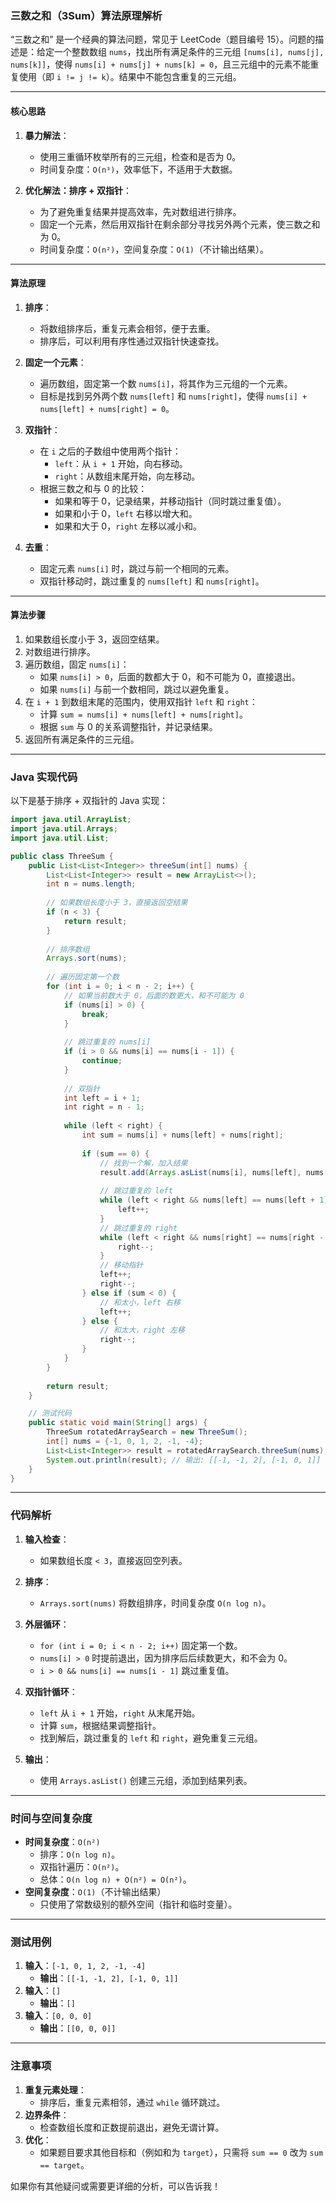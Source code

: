 ### 三数之和（3Sum）算法原理解析

“三数之和” 是一个经典的算法问题，常见于 LeetCode（题目编号 15）。问题的描述是：给定一个整数数组 `nums`，找出所有满足条件的三元组 `[nums[i], nums[j], nums[k]]`，使得 `nums[i] + nums[j] + nums[k] = 0`，且三元组中的元素不能重复使用（即 `i != j != k`）。结果中不能包含重复的三元组。

---

#### 核心思路
1. **暴力解法**：
    - 使用三重循环枚举所有的三元组，检查和是否为 0。
    - 时间复杂度：`O(n³)`，效率低下，不适用于大数据。

2. **优化解法：排序 + 双指针**：
    - 为了避免重复结果并提高效率，先对数组进行排序。
    - 固定一个元素，然后用双指针在剩余部分寻找另外两个元素，使三数之和为 0。
    - 时间复杂度：`O(n²)`，空间复杂度：`O(1)`（不计输出结果）。

---

#### 算法原理
1. **排序**：
    - 将数组排序后，重复元素会相邻，便于去重。
    - 排序后，可以利用有序性通过双指针快速查找。

2. **固定一个元素**：
    - 遍历数组，固定第一个数 `nums[i]`，将其作为三元组的一个元素。
    - 目标是找到另外两个数 `nums[left]` 和 `nums[right]`，使得 `nums[i] + nums[left] + nums[right] = 0`。

3. **双指针**：
    - 在 `i` 之后的子数组中使用两个指针：
        - `left`：从 `i + 1` 开始，向右移动。
        - `right`：从数组末尾开始，向左移动。
    - 根据三数之和与 0 的比较：
        - 如果和等于 0，记录结果，并移动指针（同时跳过重复值）。
        - 如果和小于 0，`left` 右移以增大和。
        - 如果和大于 0，`right` 左移以减小和。

4. **去重**：
    - 固定元素 `nums[i]` 时，跳过与前一个相同的元素。
    - 双指针移动时，跳过重复的 `nums[left]` 和 `nums[right]`。

---

#### 算法步骤
1. 如果数组长度小于 3，返回空结果。
2. 对数组进行排序。
3. 遍历数组，固定 `nums[i]`：
    - 如果 `nums[i] > 0`，后面的数都大于 0，和不可能为 0，直接退出。
    - 如果 `nums[i]` 与前一个数相同，跳过以避免重复。
4. 在 `i + 1` 到数组末尾的范围内，使用双指针 `left` 和 `right`：
    - 计算 `sum = nums[i] + nums[left] + nums[right]`。
    - 根据 `sum` 与 0 的关系调整指针，并记录结果。
5. 返回所有满足条件的三元组。

---

### Java 实现代码

以下是基于排序 + 双指针的 Java 实现：

```java
import java.util.ArrayList;
import java.util.Arrays;
import java.util.List;

public class ThreeSum {
    public List<List<Integer>> threeSum(int[] nums) {
        List<List<Integer>> result = new ArrayList<>();
        int n = nums.length;
        
        // 如果数组长度小于 3，直接返回空结果
        if (n < 3) {
            return result;
        }
        
        // 排序数组
        Arrays.sort(nums);
        
        // 遍历固定第一个数
        for (int i = 0; i < n - 2; i++) {
            // 如果当前数大于 0，后面的数更大，和不可能为 0
            if (nums[i] > 0) {
                break;
            }
            
            // 跳过重复的 nums[i]
            if (i > 0 && nums[i] == nums[i - 1]) {
                continue;
            }
            
            // 双指针
            int left = i + 1;
            int right = n - 1;
            
            while (left < right) {
                int sum = nums[i] + nums[left] + nums[right];
                
                if (sum == 0) {
                    // 找到一个解，加入结果
                    result.add(Arrays.asList(nums[i], nums[left], nums[right]));
                    
                    // 跳过重复的 left
                    while (left < right && nums[left] == nums[left + 1]) {
                        left++;
                    }
                    // 跳过重复的 right
                    while (left < right && nums[right] == nums[right - 1]) {
                        right--;
                    }
                    // 移动指针
                    left++;
                    right--;
                } else if (sum < 0) {
                    // 和太小，left 右移
                    left++;
                } else {
                    // 和太大，right 左移
                    right--;
                }
            }
        }
        
        return result;
    }

    // 测试代码
    public static void main(String[] args) {
        ThreeSum rotatedArraySearch = new ThreeSum();
        int[] nums = {-1, 0, 1, 2, -1, -4};
        List<List<Integer>> result = rotatedArraySearch.threeSum(nums);
        System.out.println(result); // 输出: [[-1, -1, 2], [-1, 0, 1]]
    }
}
```

---

### 代码解析
1. **输入检查**：
    - 如果数组长度 `< 3`，直接返回空列表。

2. **排序**：
    - `Arrays.sort(nums)` 将数组排序，时间复杂度 `O(n log n)`。

3. **外层循环**：
    - `for (int i = 0; i < n - 2; i++)` 固定第一个数。
    - `nums[i] > 0` 时提前退出，因为排序后后续数更大，和不会为 0。
    - `i > 0 && nums[i] == nums[i - 1]` 跳过重复值。

4. **双指针循环**：
    - `left` 从 `i + 1` 开始，`right` 从末尾开始。
    - 计算 `sum`，根据结果调整指针。
    - 找到解后，跳过重复的 `left` 和 `right`，避免重复三元组。

5. **输出**：
    - 使用 `Arrays.asList()` 创建三元组，添加到结果列表。

---

### 时间与空间复杂度
- **时间复杂度**：`O(n²)`
    - 排序：`O(n log n)`。
    - 双指针遍历：`O(n²)`。
    - 总体：`O(n log n) + O(n²) = O(n²)`。
- **空间复杂度**：`O(1)`（不计输出结果）
    - 只使用了常数级别的额外空间（指针和临时变量）。

---

### 测试用例
1. **输入**：`[-1, 0, 1, 2, -1, -4]`
    - **输出**：`[[-1, -1, 2], [-1, 0, 1]]`
2. **输入**：`[]`
    - **输出**：`[]`
3. **输入**：`[0, 0, 0]`
    - **输出**：`[[0, 0, 0]]`

---

### 注意事项
1. **重复元素处理**：
    - 排序后，重复元素相邻，通过 `while` 循环跳过。
2. **边界条件**：
    - 检查数组长度和正数提前退出，避免无谓计算。
3. **优化**：
    - 如果题目要求其他目标和（例如和为 `target`），只需将 `sum == 0` 改为 `sum == target`。

如果你有其他疑问或需要更详细的分析，可以告诉我！